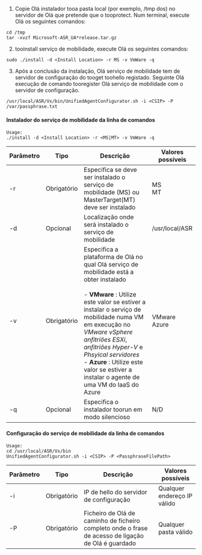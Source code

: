 1. Copie Olá instalador tooa pasta local (por exemplo, /tmp dos) no servidor de Olá que pretende que o tooprotect. Num terminal, execute Olá os seguintes comandos:
  ```
  cd /tmp
  tar -xvzf Microsoft-ASR_UA*release.tar.gz
  ```
2. tooinstall serviço de mobilidade, execute Olá os seguintes comandos:

  ```
  sudo ./install -d <Install Location> -r MS -v VmWare -q
  ```
3. Após a conclusão da instalação, Olá serviço de mobilidade tem de servidor de configuração do tooget toohello registado. Seguinte Olá execução de comando tooregister Olá serviço de mobilidade com o servidor de configuração.

  ```
  /usr/local/ASR/Vx/bin/UnifiedAgentConfigurator.sh -i <CSIP> -P /var/passphrase.txt
  ```

#### <a name="mobility-service-installer-command-line"></a>Instalador do serviço de mobilidade da linha de comandos

```
Usage:
./install -d <Install Location> -r <MS|MT> -v VmWare -q
```

|Parâmetro|Tipo|Descrição|Valores possíveis|
|-|-|-|-|
|-r |Obrigatório|Especifica se deve ser instalado o serviço de mobilidade (MS) ou MasterTarget(MT) deve ser instalado|MS </br> MT|
|-d |Opcional|Localização onde será instalado o serviço de mobilidade|/usr/local/ASR|
|-v|Obrigatório|Especifica a plataforma de Olá no qual Olá serviço de mobilidade está a obter instalado </br> </br>- **VMware** : Utilize este valor se estiver a instalar o serviço de mobilidade numa VM em execução no *VMware vSphere anfitriões ESXi*, *anfitriões Hyper-V* e *Phsyical servidores* </br> - **Azure** : Utilize este valor se estiver a instalar o agente de uma VM do IaaS do Azure| VMware </br> Azure|
|-q|Opcional|Especifica o instalador toorun em modo silencioso| N/D|


#### <a name="mobility-service-configuration-command-line"></a>Configuração do serviço de mobilidade da linha de comandos

```
Usage:
cd /usr/local/ASR/Vx/bin
UnifiedAgentConfigurator.sh -i <CSIP> -P <PassphraseFilePath>
```

|Parâmetro|Tipo|Descrição|Valores possíveis|
|-|-|-|-|
|-i |Obrigatório|IP de hello do servidor de configuração|Qualquer endereço IP válido|
|-P |Obrigatório|Ficheiro de Olá de caminho de ficheiro completo onde o frase de acesso de ligação de Olá é guardado|Qualquer pasta válido|
